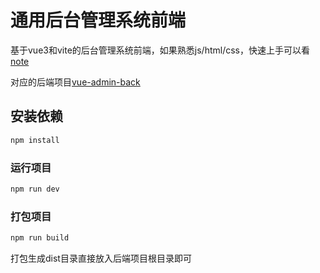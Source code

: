 # 通用后台管理系统前端

基于vue3和vite的后台管理系统前端，如果熟悉js/html/css，快速上手可以看[note](./note.md)

对应的后端项目[vue-admin-back](https://github.com/SunshineZzzz/vue-admin-back)

## 安装依赖

```sh
npm install
```

### 运行项目

```sh
npm run dev
```

### 打包项目

```sh
npm run build
```

打包生成dist目录直接放入后端项目根目录即可